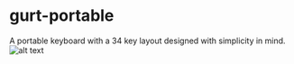 # gurt-portable
A portable keyboard with a 34 key layout designed with simplicity in mind.
![alt text](pictures/PXL_20220713_122904998.MP.jpg)
